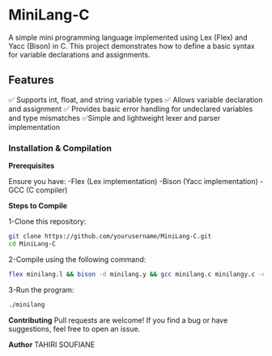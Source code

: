 # MiniLang-C

A simple mini programming language implemented using Lex (Flex) and Yacc (Bison) in C. 
This project demonstrates how to define a basic syntax for variable declarations and assignments.

## Features

✅ Supports int, float, and string variable types 
✅ Allows variable declaration and assignment 
✅ Provides basic error handling for undeclared variables and type mismatches 
✅Simple and lightweight lexer and parser implementation

### Installation & Compilation

**Prerequisites**

Ensure you have:
-Flex (Lex implementation)
-Bison (Yacc implementation)
-GCC (C compiler)

**Steps to Compile**

1-Clone this repository:
```bash
git clone https://github.com/yourusername/MiniLang-C.git
cd MiniLang-C
```
2-Compile using the following command:
```bash
flex minilang.l && bison -d minilang.y && gcc minilang.c minilangy.c -o minilang -lfl
```
3-Run the program:
```bash
./minilang
```
**Contributing**
Pull requests are welcome! If you find a bug or have suggestions, feel free to open an issue.

**Author**
TAHIRI SOUFIANE

